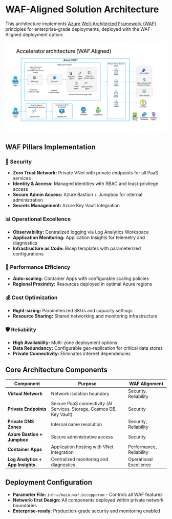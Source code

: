 # WAF-Aligned Solution Architecture

This architecture implements [Azure Well-Architected Framework (WAF)](https://learn.microsoft.com/en-us/azure/well-architected/) principles for enterprise-grade deployments, deployed with the WAF-Aligned deployment option: 

![WAF-Aligned Architecture Diagram](../docs/images/read_me/solArchitectureWAF.png)

## WAF Pillars Implementation

### 🔐 Security
- **Zero Trust Network:** Private VNet with private endpoints for all PaaS services
- **Identity & Access:** Managed identities with RBAC and least-privilege access
- **Secure Admin Access:** Azure Bastion + Jumpbox for internal administration
- **Secrets Management:** Azure Key Vault integration

### 📊 Operational Excellence  
- **Observability:** Centralized logging via Log Analytics Workspace
- **Application Monitoring:** Application Insights for telemetry and diagnostics
- **Infrastructure as Code:** Bicep templates with parameterized configurations

### 🚀 Performance Efficiency
- **Auto-scaling:** Container Apps with configurable scaling policies
- **Regional Proximity:** Resources deployed in optimal Azure regions

### 💰 Cost Optimization
- **Right-sizing:** Parameterized SKUs and capacity settings
- **Resource Sharing:** Shared networking and monitoring infrastructure

### 🛡️ Reliability
- **High Availability:** Multi-zone deployment options
- **Data Redundancy:** Configurable geo-replication for critical data stores
- **Private Connectivity:** Eliminates internet dependencies

## Core Architecture Components

| Component | Purpose | WAF Alignment |
|-----------|---------|---------------|
| **Virtual Network** | Network isolation boundary | Security, Reliability |
| **Private Endpoints** | Secure PaaS connectivity (AI Services, Storage, Cosmos DB, Key Vault) | Security |
| **Private DNS Zones** | Internal name resolution | Security, Reliability |
| **Azure Bastion + Jumpbox** | Secure administrative access | Security |
| **Container Apps** | Application hosting with VNet integration | Performance, Reliability |
| **Log Analytics + App Insights** | Centralized monitoring and diagnostics | Operational Excellence |

## Deployment Configuration
- **Parameter File:** `infra/main.waf.bicepparam` - Controls all WAF features
- **Network-first Design:** All components deployed within private network boundaries
- **Enterprise-ready:** Production-grade security and monitoring enabled

